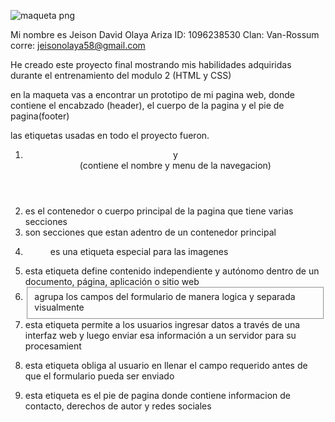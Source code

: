 ![maqueta png](https://github.com/user-attachments/assets/feb1e9da-4cf5-4ba3-b31f-16f791d8aa34)

Mi nombre es Jeison David Olaya Ariza
ID: 1096238530
Clan: Van-Rossum
corre: jeisonolaya58@gmail.com

He creado este proyecto final mostrando mis habilidades adquiridas durante el entrenamiento del modulo 2 (HTML y CSS)

en la maqueta vas a encontrar un prototipo de mi pagina web, donde contiene el encabzado (header), el cuerpo de la pagina y el pie de pagina(footer)

las etiquetas usadas en todo el proyecto fueron.

1) <header> y <nav> (contiene el nombre y menu de la navegacion)

2) <main> es el contenedor o cuerpo principal de la pagina que tiene varias secciones

3) <section>  son secciones que estan adentro de un contenedor principal

4) <figure> es una etiqueta especial para las imagenes

5) <article> esta etiqueta define contenido independiente y autónomo dentro de un documento, página, aplicación o sitio web

6) <fieldset> agrupa los campos del formulario de manera logica y separada visualmente

7) <form> esta etiqueta permite a los usuarios ingresar datos a través de una interfaz web y luego enviar esa información a un servidor para su procesamient

8) <required> esta etiqueta obliga al usuario en llenar el campo requerido antes de que el formulario pueda ser enviado

9) <footer> esta etiqueta es el pie de pagina donde contiene informacion de contacto, derechos de autor y redes sociales
